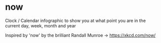 now
===

Clock / Calendar infographic to show you at what point you are in the current day, week, month and year

Inspired by 'now' by the brilliant Randall Munroe -> https://xkcd.com/now/